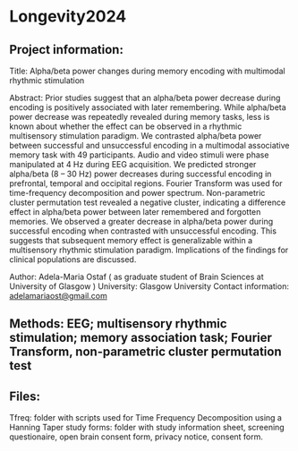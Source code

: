 # Longevity2024
## Project information:
Title:  Alpha/beta power changes during memory encoding with multimodal rhythmic stimulation

Abstract: Prior studies suggest that an alpha/beta power decrease during encoding is positively associated with later remembering. While alpha/beta power decrease was repeatedly revealed during memory tasks, less is known about whether the effect can be observed in a rhythmic multisensory stimulation paradigm. We contrasted alpha/beta power between successful and unsuccessful encoding in a multimodal associative memory task with 49 participants. Audio and video stimuli were phase manipulated at 4 Hz during EEG acquisition. We predicted stronger alpha/beta (8 – 30 Hz) power decreases during successful encoding in prefrontal, temporal and occipital regions. Fourier Transform was used for time-frequency decomposition and power spectrum. Non-parametric cluster permutation test revealed a negative cluster, indicating a difference effect in alpha/beta power between later remembered and forgotten memories. We observed a greater decrease in alpha/beta power during successful encoding when contrasted with unsuccessful encoding. This suggests that subsequent memory effect is generalizable within a multisensory rhythmic stimulation paradigm. Implications of the findings for clinical populations are discussed. 

Author: Adela-Maria Ostaf ( as graduate student of Brain Sciences at University of Glasgow )
University: Glasgow University
Contact information: adelamariaost@gmail.com
## Methods: EEG; multisensory rhythmic stimulation; memory association task; Fourier Transform, non-parametric cluster permutation test 
## Files:
Tfreq: folder with scripts used for Time Frequency Decomposition using a Hanning Taper
study forms: folder with study information sheet, screening questionaire, open brain consent form, privacy notice, consent form. 
